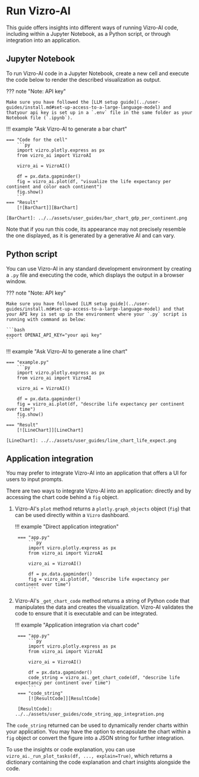 # Run Vizro-AI

This guide offers insights into different ways of running Vizro-AI code, including within a Jupyter Notebook, as a Python script, or through integration into an application.

## Jupyter Notebook
To run Vizro-AI code in a Jupyter Notebook, create a new cell and execute the code below to render the described visualization as output.

??? note "Note: API key"

    Make sure you have followed the [LLM setup guide](../user-guides/install.md#set-up-access-to-a-large-language-model) and thatyour api key is set up in a `.env` file in the same folder as your Notebook file (`.ipynb`).

!!! example "Ask Vizro-AI to generate a bar chart"

    === "Code for the cell"
        ```py
        import vizro.plotly.express as px
        from vizro_ai import VizroAI

        vizro_ai = VizroAI()

        df = px.data.gapminder()
        fig = vizro_ai.plot(df, "visualize the life expectancy per continent and color each continent")
        fig.show()
        ```
    === "Result"
        [![BarChart]][BarChart]

    [BarChart]: ../../assets/user_guides/bar_chart_gdp_per_continent.png

Note that if you run this code, its appearance may not precisely resemble the one displayed, as it is generated by a generative AI and can vary.

## Python script
You can use Vizro-AI in any standard development environment by creating a `.py` file and executing the code, which displays the output in a browser window.

??? note "Note: API key"

    Make sure you have followed [LLM setup guide](../user-guides/install.md#set-up-access-to-a-large-language-model) and that your API key is set up in the environment where your `.py` script is running with command as below:

    ```bash
    export OPENAI_API_KEY="your api key"
    ```

!!! example "Ask Vizro-AI to generate a line chart"

    === "example.py"
        ```py
        import vizro.plotly.express as px
        from vizro_ai import VizroAI

        vizro_ai = VizroAI()

        df = px.data.gapminder()
        fig = vizro_ai.plot(df, "describe life expectancy per continent over time")
        fig.show()
        ```
    === "Result"
        [![LineChart]][LineChart]

    [LineChart]: ../../assets/user_guides/line_chart_life_expect.png

## Application integration

You may prefer to integrate Vizro-AI into an application that offers a UI for users to input prompts.

There are two ways to integrate Vizro-AI into an application: directly and by accessing the chart code behind a `fig` object.

1. Vizro-AI's `plot` method returns a `plotly.graph_objects` object (`fig`) that can be used directly within a `Vizro` dashboard.

    !!! example "Direct application integration"

        === "app.py"
            ```py
            import vizro.plotly.express as px
            from vizro_ai import VizroAI

            vizro_ai = VizroAI()

            df = px.data.gapminder()
            fig = vizro_ai.plot(df, "describe life expectancy per continent over time")
            ```


2. Vizro-AI's `_get_chart_code` method returns a string of Python code that manipulates the data and creates the visualization. Vizro-AI validates the code to ensure that it is executable and can be integrated.

    !!! example "Application integration via chart code"

        === "app.py"
            ```py
            import vizro.plotly.express as px
            from vizro_ai import VizroAI

            vizro_ai = VizroAI()

            df = px.data.gapminder()
            code_string = vizro_ai._get_chart_code(df, "describe life expectancy per continent over time")
            ```
        === "code_string"
            [![ResultCode]][ResultCode]

        [ResultCode]: ../../assets/user_guides/code_string_app_integration.png

The `code_string` returned can be used to dynamically render charts within your application. You may have the option to encapsulate the chart within a `fig` object or convert the figure into a JSON string for further integration.

To use the insights or code explanation, you can use `vizro_ai._run_plot_tasks(df, ..., explain=True)`, which returns a dictionary containing the code explanation and chart insights alongside the code.
